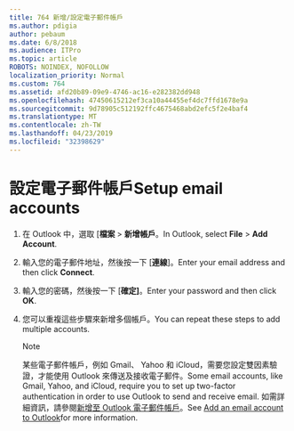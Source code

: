 ```yaml
---
title: 764 新增/設定電子郵件帳戶
ms.author: pdigia
author: pebaum
ms.date: 6/8/2018
ms.audience: ITPro
ms.topic: article
ROBOTS: NOINDEX, NOFOLLOW
localization_priority: Normal
ms.custom: 764
ms.assetid: afd20b89-09e9-4746-ac16-e282382dd948
ms.openlocfilehash: 47450615212ef3ca10a44455ef4dc7ffd1678e9a
ms.sourcegitcommit: 9d78905c512192ffc4675468abd2efc5f2e4baf4
ms.translationtype: MT
ms.contentlocale: zh-TW
ms.lasthandoff: 04/23/2019
ms.locfileid: "32398629"
---
```

# <a name="setup-email-accounts"></a><span data-ttu-id="3f33e-102">設定電子郵件帳戶</span><span class="sxs-lookup"><span data-stu-id="3f33e-102">Setup email accounts</span></span>

1. <span data-ttu-id="3f33e-103">在 Outlook 中，選取 [**檔案** \> **新增帳戶**。</span><span class="sxs-lookup"><span data-stu-id="3f33e-103">In Outlook, select **File** \> **Add Account**.</span></span>
    
2. <span data-ttu-id="3f33e-104">輸入您的電子郵件地址，然後按一下 [**連線**]。</span><span class="sxs-lookup"><span data-stu-id="3f33e-104">Enter your email address and then click **Connect**.</span></span>
    
3. <span data-ttu-id="3f33e-105">輸入您的密碼，然後按一下 [**確定]**。</span><span class="sxs-lookup"><span data-stu-id="3f33e-105">Enter your password and then click **OK**.</span></span>
    
4. <span data-ttu-id="3f33e-106">您可以重複這些步驟來新增多個帳戶。</span><span class="sxs-lookup"><span data-stu-id="3f33e-106">You can repeat these steps to add multiple accounts.</span></span>
    
    > [!NOTE]
    > <span data-ttu-id="3f33e-107">某些電子郵件帳戶，例如 Gmail、 Yahoo 和 iCloud，需要您設定雙因素驗證，才能使用 Outlook 來傳送及接收電子郵件。</span><span class="sxs-lookup"><span data-stu-id="3f33e-107">Some email accounts, like Gmail, Yahoo, and iCloud, require you to set up two-factor authentication in order to use Outlook to send and receive email.</span></span> <span data-ttu-id="3f33e-108">如需詳細資訊，請參閱[新增至 Outlook 電子郵件帳戶](https://support.office.com/article/6e27792a-9267-4aa4-8bb6-c84ef146101b.aspx)。</span><span class="sxs-lookup"><span data-stu-id="3f33e-108">See [Add an email account to Outlook](https://support.office.com/article/6e27792a-9267-4aa4-8bb6-c84ef146101b.aspx)for more information.</span></span> 
  

